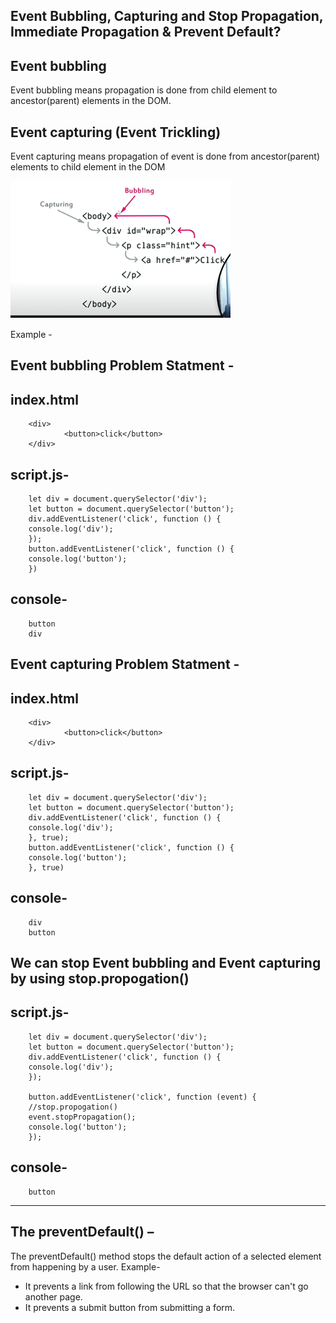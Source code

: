 Event Bubbling, Capturing and Stop Propagation, Immediate Propagation & Prevent Default?
------------------------------------------------------------------------------------------

Event bubbling
-----------------
Event bubbling means propagation is done from child element to ancestor(parent) elements in the DOM.

Event capturing (Event Trickling)
-----------------------------------
Event capturing means propagation of event is done from ancestor(parent) elements to child element in the DOM

![alt text](image.png)

Example - 

Event bubbling Problem Statment - 
-----------------------------------

index.html
----------
        <div>
                <button>click</button>
        </div>

script.js-
---------
        let div = document.querySelector('div');
        let button = document.querySelector('button');
        div.addEventListener('click', function () {
        console.log('div');
        });
        button.addEventListener('click', function () {
        console.log('button');
        })

console-
---------   
        button
        div


Event capturing Problem Statment -
---------------------------------

index.html
----------
        <div>
                <button>click</button>
        </div>

script.js-
---------
        let div = document.querySelector('div');
        let button = document.querySelector('button');
        div.addEventListener('click', function () {
        console.log('div');
        }, true);
        button.addEventListener('click', function () {
        console.log('button');
        }, true)

console-
---------           
        div
        button

We can stop Event bubbling and Event capturing by using stop.propogation()
---------------------------------------------------------------------------
script.js-
---------
        let div = document.querySelector('div');
        let button = document.querySelector('button');
        div.addEventListener('click', function () {
        console.log('div');
        });

        button.addEventListener('click', function (event) {
        //stop.propogation()
        event.stopPropagation();
        console.log('button');
        });

console-
---------           
        button

-------------------------------------------------------------------------------------------------

The preventDefault() –
----------------------
The preventDefault() method stops the default action of a selected element from happening by a user.
Example-
* It prevents a link from following the URL so that the browser can't go another page.
* It prevents a submit button from submitting a form.

